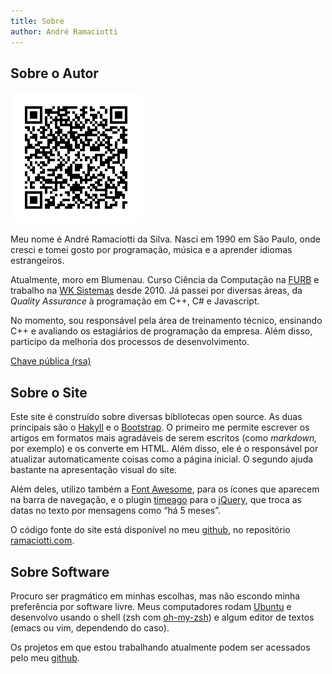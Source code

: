 ```yaml
---
title: Sobre
author: André Ramaciotti
---
```


Sobre o Autor
-------------

[<img class="pull-right" alt="qrcode com informações de contato" src="/img/ramaciotti.vcard.png" width="210" height="210"/>][VCF]

Meu nome é André Ramaciotti da Silva. Nasci em 1990 em São Paulo, onde cresci e
tomei gosto por programação, música e a aprender idiomas estrangeiros.

Atualmente, moro em Blumenau. Curso Ciência da Computação na [FURB][F] e
trabalho na [WK Sistemas][WK] desde 2010. Já passei por diversas áreas, da
*Quality Assurance* à programação em C++, C# e Javascript.

No momento, sou responsável pela área de treinamento técnico, ensinando C++ e
avaliando os estagiários de programação da empresa. Além disso, participo da
melhoria dos processos de desenvolvimento.

[Chave pública (rsa)][RSA]

Sobre o Site
------------

Este site é construído sobre diversas bibliotecas open source. As duas
principais são o [Hakyll][H] e o [Bootstrap][BS]. O primeiro me permite
escrever os artigos em formatos mais agradáveis de serem escritos (como
*markdown,* por exemplo) e os converte em HTML. Além disso, ele é o responsável
por atualizar automaticamente coisas como a página inicial. O segundo ajuda bastante na apresentação visual do site.

Além deles, utilizo também a [Font Awesome][FA], para os ícones que aparecem na
barra de navegação, e o plugin [timeago][TA] para o [jQuery][JQ], que troca as
datas no texto por mensagens como “há 5 meses”.

O código fonte do site está disponível no meu [github][GH], no repositório [ramaciotti.com][GHR].

Sobre Software
--------------

Procuro ser pragmático em minhas escolhas, mas não escondo minha preferência
por software livre. Meus computadores rodam [Ubuntu][U] e desenvolvo usando o
shell (zsh com [oh-my-zsh][OMZ]) e algum editor de textos (emacs ou vim,
dependendo do caso).

Os projetos em que estou trabalhando atualmente podem ser acessados pelo meu [github][GH].

[BS]: http://twitter.github.com/bootstrap/
[F]: http://www.furb.br/
[FA]: http://fortawesome.github.com/Font-Awesome/
[GH]: http://github.com/ramaciotti
[GHR]: https://github.com/ramaciotti/ramaciotti.com
[H]: http://jaspervdj.be/hakyll/
[JQ]: http://jquery.com/
[OMZ]: https://github.com/robbyrussell/oh-my-zsh
[RSA]: /files/ramaciotti.pub
[TA]: http://timeago.yarp.com/
[U]: http://ubuntu.com/
[VCF]: /files/ramaciotti.vcard
[WK]: http://www.wk.com.br/
